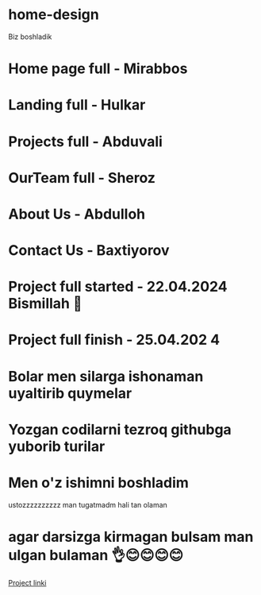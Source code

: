 # home-design
Biz boshladik 


<h1>Home page full - Mirabbos</h1>
<h1>Landing full - Hulkar</h1>
<h1>Projects full - Abduvali </h1>
<h1>OurTeam full - Sheroz</h1>
<h1>About Us - Abdulloh</h1>
<h1>Contact Us - Baxtiyorov</h1>

<h1> Project full started - 22.04.2024  Bismillah 🤗</h1>

<h1> Project full finish - 25.04.202    4   </                                                                                      h1>

<h1>Bolar men silarga ishonaman uyaltirib quymelar</h1>

<h1>Yozgan codilarni tezroq githubga yuborib turilar</h1>

<h1>Men o'z ishimni boshladim</h1
<h1> ustozzzzzzzzzz man tugatmadm hali tan olaman </h1>
<h1> agar darsizga kirmagan bulsam man ulgan bulaman 👌😊😊😊😊</h1>

<a href="https://nicepage.com/templates/preview/interior-design-portfolio-4086464?device=desktop">Project linki</a>

